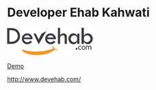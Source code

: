 # Developer Ehab Kahwati
![alt text][logo]

[logo]: https://raw.githubusercontent.com/Devehab/Website_me/master/Image/Log_me_B.png "Logo "

[Demo](http://www.devehab.com/)

http://www.devehab.com/